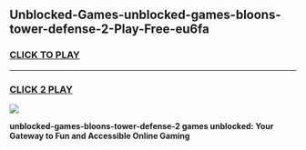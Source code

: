 
## Unblocked-Games-unblocked-games-bloons-tower-defense-2-Play-Free-eu6fa
<h3>
<a href="https://premium76.site?title=unblocked-games-bloons-tower-defense-2&ref=18A1">CLICK TO PLAY</a></h3>
<hr>

<h3>
<a href="https://premium76.site?title=unblocked-games-bloons-tower-defense-2&ref=18A1">CLICK 2 PLAY</a>
  
</h3>

<a href="https://premium76.site?title=unblocked-games-bloons-tower-defense-2&ref=18A1"><img src="https://clearcache.store/games.png"></a>


**unblocked-games-bloons-tower-defense-2 games unblocked: Your Gateway to Fun and Accessible Online Gaming**

